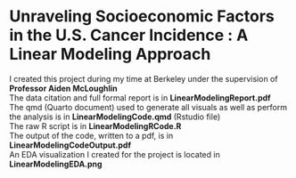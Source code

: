 # Unraveling Socioeconomic Factors in the U.S. Cancer Incidence : A Linear Modeling Approach
I created this project during my time at Berkeley under the supervision of __Professor Aiden McLoughlin__ <br>
The data citation and full formal report is in __LinearModelingReport.pdf__ <br>
The qmd (Quarto document) used to generate all visuals as well as perform the analysis is in __LinearModelingCode.qmd__ (Rstudio file) <br>
The raw R script is in __LinearModelingRCode.R__ <br>
The output of the code, written to a pdf, is in __LinearModelingCodeOutput.pdf__ <br>
An EDA visualization I created for the project is located in __LinearModelingEDA.png__  <br>
